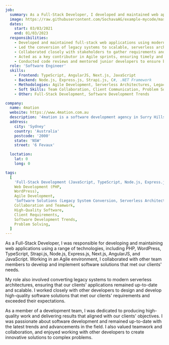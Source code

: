 ```yaml
---
job:
  summary: As a Full-Stack Developer, I developed and maintained web applications using various technologies, converted legacy systems to modern architectures, collaborated with team members in an Agile environment, and delivered high-quality software solutions that met clients' needs and exceeded expectations while staying updated with industry trends.
  image: https://raw.githubusercontent.com/SochavaAG/example-mycode/master/pens/timeline/images/img-13.png
  dates:
    start: 03/03/2021
    end: 01/03/2023
  responsibilities:
    - Developed and maintained full-stack web applications using modern JavaScript frameworks and backend technologies.
    - Led the conversion of legacy systems to scalable, serverless architectures.
    - Collaborated closely with stakeholders to gather requirements and deliver custom software solutions.
    - Acted as a key contributor in Agile sprints, ensuring timely and budget-friendly delivery of projects.
    - Conducted code reviews and mentored junior developers to ensure best practices and high-quality code standards.
  role: 'Software Engineer'
  skills:
    - Frontend: TypeScript, AngularJS, Next.js, JavaScript
    - Backend: Node.js, Express.js, Strapi.js, C#, .NET Framework
    - Methodologies: Agile Development, Serverless Architectures, Legacy System Conversion
    - Soft Skills: Team Collaboration, Client Communication, Problem Solving
    - Other: Full-Stack Development, Software Development Trends

company:
  name: 4mation
  website: https://www.4mation.com.au
  description: '4mation is a software development agency in Surry Hills, Sydney'
  address:
    city: 'Sydney'
    country: 'Australia'
    postcode: '2000'
    state: 'NSW'
    street: '6 Fevaux'

  loctation:
    lat: 0
    long: 0

tags:
  [
    'Full-Stack Development (JavaScript, TypeScript, Node.js, Express.js)',
    Web Development (PHP,
    WordPress),
    Agile Development,
    'Software Solutions (Legacy System Conversion, Serverless Architectures)',
    Collaboration and Teamwork,
    High-Quality Software,
    Client Requirements,
    Software Development Trends,
    Problem Solving,
  ]
---
```


As a Full-Stack Developer, I was responsible for developing and maintaining web applications using a range of technologies, including PHP, WordPress, TypeScript, Strapi.js, Node.js, Express.js, Next.js, AngularJS, and JavaScript. Working in an Agile environment, I collaborated with other team members to develop and implement software solutions that met our clients' needs.

My role also involved converting legacy systems to modern serverless architectures, ensuring that our clients' applications remained up-to-date and scalable. I worked closely with other developers to design and develop high-quality software solutions that met our clients' requirements and exceeded their expectations.

As a member of a development team, I was dedicated to producing high-quality work and delivering results that aligned with our clients' objectives. I was passionate about software development and remained up-to-date with the latest trends and advancements in the field. I also valued teamwork and collaboration, and enjoyed working with other developers to create innovative solutions to complex problems.
